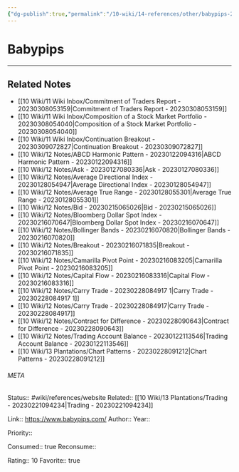 ```yaml
---
{"dg-publish":true,"permalink":"/10-wiki/14-references/other/babypips-20230122084125/"}
---
```


# Babypips
---

## Related Notes
- [[10 Wiki/11 Wiki Inbox/Commitment of Traders Report - 20230308053159\|Commitment of Traders Report - 20230308053159]]
- [[10 Wiki/11 Wiki Inbox/Composition of a Stock Market Portfolio - 20230308054040\|Composition of a Stock Market Portfolio - 20230308054040]]
- [[10 Wiki/11 Wiki Inbox/Continuation Breakout - 20230309072827\|Continuation Breakout - 20230309072827]]
- [[10 Wiki/12 Notes/ABCD Harmonic Pattern - 20230122094316\|ABCD Harmonic Pattern - 20230122094316]]
- [[10 Wiki/12 Notes/Ask - 20230127080336\|Ask - 20230127080336]]
- [[10 Wiki/12 Notes/Average Directional Index - 20230128054947\|Average Directional Index - 20230128054947]]
- [[10 Wiki/12 Notes/Average True Range - 20230128055301\|Average True Range - 20230128055301]]
- [[10 Wiki/12 Notes/Bid - 20230215065026\|Bid - 20230215065026]]
- [[10 Wiki/12 Notes/Bloomberg Dollar Spot Index - 20230216070647\|Bloomberg Dollar Spot Index - 20230216070647]]
- [[10 Wiki/12 Notes/Bollinger Bands - 20230216070820\|Bollinger Bands - 20230216070820]]
- [[10 Wiki/12 Notes/Breakout - 20230216071835\|Breakout - 20230216071835]]
- [[10 Wiki/12 Notes/Camarilla Pivot Point - 20230216083205\|Camarilla Pivot Point - 20230216083205]]
- [[10 Wiki/12 Notes/Capital Flow - 20230216083316\|Capital Flow - 20230216083316]]
- [[10 Wiki/12 Notes/Carry Trade - 20230228084917 1\|Carry Trade - 20230228084917 1]]
- [[10 Wiki/12 Notes/Carry Trade - 20230228084917\|Carry Trade - 20230228084917]]
- [[10 Wiki/12 Notes/Contract for Difference - 20230228090643\|Contract for Difference - 20230228090643]]
- [[10 Wiki/12 Notes/Trading Account Balance - 20230122113546\|Trading Account Balance - 20230122113546]]
- [[10 Wiki/13 Plantations/Chart Patterns - 20230228091212\|Chart Patterns - 20230228091212]]




###### META
Status:: #wiki/references/website
Related:: [[10 Wiki/13 Plantations/Trading - 20230221094234\|Trading - 20230221094234]]

Link:: https://www.babypips.com/
Author:: 
Year:: 

Priority:: 

Consumed:: true
Reconsume:: 

Rating:: 10
Favorite:: true
